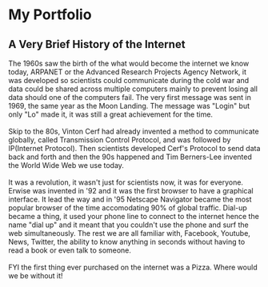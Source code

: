 # My Portfolio

## A Very Brief History of the Internet
The 1960s saw the birth of the what would become the internet we know today, ARPANET or the Advanced Research Projects Agency Network, it was developed so scientists could communicate during the cold war and data could be shared across multiple computers mainly to prevent losing all data should one of the computers fail. The very first message was sent in 1969, the same year as the Moon Landing. The message was "Login" but only "Lo" made it, it was still a great achievement for the time.<br/><br/>Skip to the 80s, Vinton Cerf had already invented a method to communicate globally, called Transmission Control Protocol, and was followed by IP(Internet Protocol). Then scientists developed Cerf's Protocol to send data back and forth and then the 90s happened and Tim Berners-Lee invented the World Wide Web we use today. <br/><br/>It was a revolution, it wasn't just for scientists now, it was for everyone. Erwise was invented in '92 and it was the first browser to have a graphical interface. It lead the way and in '95 Netscape Navigator became the most popular browser of the time accomodating 90% of global traffic. Dial-up became a thing, it used your phone line to connect to the internet hence the name "dial up" and it meant that you couldn't use the phone and surf the web simultaneously. The rest we are all familiar with, Facebook, Youtube, News, Twitter, the ability to know anything in seconds without having to read a book or even talk to someone.<br/><br/>FYI the first thing ever purchased on the internet was a Pizza. Where would we be without it!